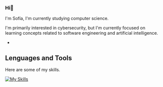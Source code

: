 ### Hi👋

I'm Sofía, I'm currently studying computer science.

I'm primarily interested in cybersecurity, but I'm currently focused on learning concepts related to software engineering and artificial intelligence.

- 

## Lenguages and Tools
Here are some of my skills.

[![My Skills](https://skillicons.dev/icons?i=js,html,css,java,react,docker,c,cpp,git)](https://skillicons.dev)
<!--
**sofiaignaciab/sofiaignaciab** is a ✨ _special_ ✨ repository because its `README.md` (this file) appears on your GitHub profile.

Here are some ideas to get you started:

- 🔭 I’m currently working on ...
- 🌱 I’m currently learning ...
- 👯 I’m looking to collaborate on ...
- 🤔 I’m looking for help with ...
- 💬 Ask me about ...
- 📫 How to reach me: ...
- 😄 Pronouns: ...
- ⚡ Fun fact: ...
-->
